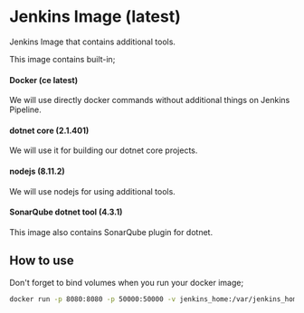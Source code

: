 # Jenkins Image (latest)

Jenkins Image that contains additional tools.

This image contains built-in;

#### Docker (ce latest)

We will use directly docker commands without additional things on Jenkins Pipeline.

#### dotnet core (2.1.401)

We will use it for building our dotnet core projects.

#### nodejs (8.11.2)

We will use nodejs for using additional tools.

#### SonarQube dotnet tool (4.3.1)

This image also contains SonarQube plugin for dotnet.

## How to use

Don't forget to bind volumes when you run your docker image;

```bash
docker run -p 8080:8080 -p 50000:50000 -v jenkins_home:/var/jenkins_home -v /var/run/docker.sock:/var/run/docker.sock monofor/jenkins
```
